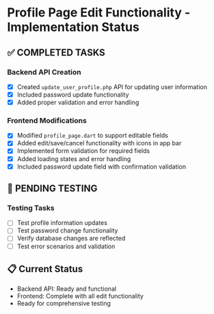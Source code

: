 # Profile Page Edit Functionality - Implementation Status

## ✅ COMPLETED TASKS

### Backend API Creation
- [x] Created `update_user_profile.php` API for updating user information
- [x] Included password update functionality  
- [x] Added proper validation and error handling

### Frontend Modifications
- [x] Modified `profile_page.dart` to support editable fields
- [x] Added edit/save/cancel functionality with icons in app bar
- [x] Implemented form validation for required fields
- [x] Added loading states and error handling
- [x] Included password update field with confirmation validation

## 🔄 PENDING TESTING

### Testing Tasks
- [ ] Test profile information updates
- [ ] Test password change functionality  
- [ ] Verify database changes are reflected
- [ ] Test error scenarios and validation

## 📋 Current Status
- Backend API: Ready and functional
- Frontend: Complete with all edit functionality
- Ready for comprehensive testing
